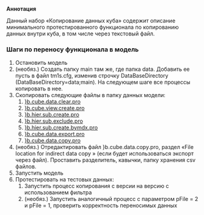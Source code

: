 **Аннотация**

Данный набор «Копирование данных куба» содержит описание минимального протестированного функционала по копированию данных внутри куба, в том числе через текстовый файл.

### Шаги по переносу функционала в модель

1.  Остановить модель
2.  (необяз.) Создать папку main там же, где папка data. Добавить ее пусть в файл tm1s.cfg, изменив строчку DataBaseDirectory (DataBaseDirectory=data;main). На следующем шаге все процессы копировать в нее.
3.  Скопировать следующие файлы в папку данных модели:
    1.  [}b.cube.data.clear.pro](}b.cube.data.clear.pro)
    2.  [}b.cube.view.create.pro](}b.cube.view.create.pro)
    3.  [}b.hier.sub.create.pro](}b.hier.sub.create.pro)
    4.  [}b.hier.sub.exclude.pro](}b.hier.sub.exclude.pro)
    5.  [}b.hier.sub.create.bymdx.pro](}b.hier.sub.create.bymdx.pro)
    6.  [}b.cube.data.export.pro](}b.cube.data.export.pro)
    7.  [}b.cube.data.copy.pro](}b.cube.data.copy.pro)
4.  (необяз.) Отредактировать файл }b.cube.data.copy.pro, раздел «File location for indirect data copy » (если будет использоваться экспорт через файл). Проставить разделитель, кавычки, папку хранения csv файлов.
5.  Запустить модель
6.  Протестировать на тестовых данных:
    1.  Запустить процесс копирования с версии на версию с использованием фильтра
    2.  (необяз.) Запустить аналогичный процесс с параметром pFile = 2 и pFile = 1, проверить корректность переносимых данных

